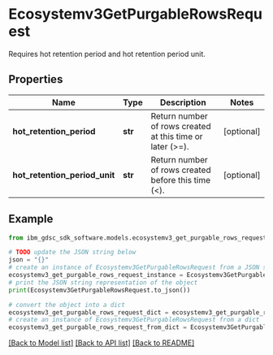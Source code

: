 # Ecosystemv3GetPurgableRowsRequest

Requires hot retention period and hot retention period unit.

## Properties

Name | Type | Description | Notes
------------ | ------------- | ------------- | -------------
**hot_retention_period** | **str** | Return number of rows created at this time or later (&gt;&#x3D;). | [optional] 
**hot_retention_period_unit** | **str** | Return number of rows created before this time (&lt;). | [optional] 

## Example

```python
from ibm_gdsc_sdk_software.models.ecosystemv3_get_purgable_rows_request import Ecosystemv3GetPurgableRowsRequest

# TODO update the JSON string below
json = "{}"
# create an instance of Ecosystemv3GetPurgableRowsRequest from a JSON string
ecosystemv3_get_purgable_rows_request_instance = Ecosystemv3GetPurgableRowsRequest.from_json(json)
# print the JSON string representation of the object
print(Ecosystemv3GetPurgableRowsRequest.to_json())

# convert the object into a dict
ecosystemv3_get_purgable_rows_request_dict = ecosystemv3_get_purgable_rows_request_instance.to_dict()
# create an instance of Ecosystemv3GetPurgableRowsRequest from a dict
ecosystemv3_get_purgable_rows_request_from_dict = Ecosystemv3GetPurgableRowsRequest.from_dict(ecosystemv3_get_purgable_rows_request_dict)
```
[[Back to Model list]](../README.md#documentation-for-models) [[Back to API list]](../README.md#documentation-for-api-endpoints) [[Back to README]](../README.md)


